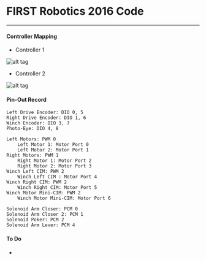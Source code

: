# FIRST Robotics 2016 Code
---

#### Controller Mapping
* Controller 1

![alt tag](https://raw.githubusercontent.com/matthewknecht/RealRoboCode2016/master/2016%20Controller%201.png)
* Controller 2

![alt tag](https://raw.githubusercontent.com/matthewknecht/RealRoboCode2016/master/2016%20Controller%202.png)

#### Pin-Out Record
```
Left Drive Encoder: DIO 0, 5
Right Drive Encoder: DIO 1, 6
Winch Encoder: DIO 3, 7
Photo-Eye: DIO 4, 8

Left Motors: PWM 0
	Left Motor 1: Motor Port 0
	Left Motor 2: Motor Port 1
Right Motors: PWM 1
	Right Motor 1: Motor Port 2
	Right Motor 2: Motor Port 3
Winch Left CIM: PWM 2
	Winch Left CIM : Motor Port 4
Winch Right CIM: PWM 2
	Winch Right CIM: Motor Port 5 
Winch Motor Mini-CIM: PWM 2
	Winch Motor Mini-CIM: Motor Port 6

Solenoid Arm Closer: PCM 0
Solenoid Arm Closer 2: PCM 1
Solenoid Poker: PCM 2
Solenoid Arm Lever: PCM 4
```
#### To Do
* 
